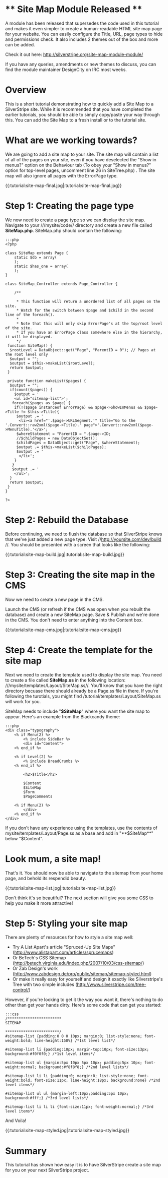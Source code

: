 # ** Site Map Module Released **

A module has been released that supersedes the code used in this tutorial and makes it even simpler to create a human-readable HTML site map page for your website. You can easily configure the Title, URL, page types to hide and permissions check. It also includes 2 themes out of the box and more can be added.

Check it out here: http://silverstripe.org/site-map-module-module/

If you have any queries, amendments or new themes to discuss, you can find the module maintainer DesignCity on IRC most weeks.

# Overview

This is a short tutorial demonstrating how to quickly add a Site Map to a SilverStripe site. While it is recommended that you have completed the earlier tutorials, you should be able to simply copy/paste your way through this. You can add the Site Map to a fresh install or to the tutorial site.

# What are we working towards?

We are going to add a site map to your site. The site map will contain a list of all of the pages on your site, even if you have deselected the "Show in menus?" option on the Behaviour tab (To obey your "Show in menus?" option for top-level pages, uncomment line 26 in SiteTree.php) . The site map will also ignore all pages with the ErrorPage type.

{{:tutorial:site-map-final.jpg|:tutorial:site-map-final.jpg}}






# Step 1: Creating the page type

We now need to create a page type so we can display the site map. Navigate to your ///mysite/code// directory and create a new file called **SiteMap.php**. SiteMap.php should contain the following:

	:::php
	<?php
	 
	class SiteMap extends Page {
		static $db = array(
		);
		static $has_one = array(
		);
	}
	 
	class SiteMap_Controller extends Page_Controller {
	   
		/**
	
		 * This function will return a unordered list of all pages on the site.
		 * Watch for the switch between $page and $child in the second line of the foreach().
		 * 
		 * Note that this will only skip ErrorPage's at the top/root level of the site. 
		 * If you have an ErrorPage class somewhere else in the hierarchy, it will be displayed.
		 */
	 function SiteMap() {
	  $rootLevel = DataObject::get("Page", "ParentID = 0"); // Pages at the root level only
	  $output = "";
	  $output = $this->makeList($rootLevel);
	  return $output;
	 }
	
	 private function makeList($pages) {
	  $output = "";
	  if(count($pages)) {
	    $output = '
	    <ul id="sitemap-list">';
	   foreach($pages as $page) {
	    if(!($page instanceof ErrorPage) && $page->ShowInMenus && $page->Title != $this->Title){
	     $output .= '
	      <li><a href="'.$page->URLSegment.'" title="Go to the '.Convert::raw2xml($page->Title).' page">'.Convert::raw2xml($page->MenuTitle).'</a>';
	     $whereStatement = "ParentID = ".$page->ID;
	     //$childPages = new DataObjectSet();
	     $childPages = DataObject::get("Page", $whereStatement);
	     $output .= $this->makeList($childPages);
	     $output .= '
	      </li>';
	    }
	   }
	   $output .= '
	    </ul>';
	  }
	  return $output;
	 }
	}
	
	?>



# Step 2: Rebuild the Database

Before continuing, we need to flush the database so that SilverStripe knows that we've just added a new page type. Visit //http://yoursite.com/dev/build //.  You should be presented with a screen that looks like the following:

{{:tutorial:site-map-build.jpg|:tutorial:site-map-build.jpg}}


# Step 3: Creating the site map in the CMS

Now we need to create a new page in the CMS. 

Launch the CMS (or refresh if the CMS was open when you rebuilt the database) and create a new SiteMap page. Save & Publish and we're done in the CMS. You don't need to enter anything into the Content box.

{{:tutorial:site-map-cms.jpg|:tutorial:site-map-cms.jpg}}

# Step 4: Create the template for the site map

Next we need to create the template used to display the site map. You need to create a file called **SiteMap.ss** in the following location: ///mysite/templates/Layout/SiteMap.ss//. You'll know that you have the right directory becuase there should already be a Page.ss file in there. If you're following the turotials, you might find /tutorial/templates/Layout/SiteMap.ss will work for you.

SiteMap needs to include "**$SiteMap**" where you want the site map to appear. Here's an example from the Blackcandy theme:

	:::php
	<div class="typography">
		<% if Menu(2) %>
			<% include SideBar %>
			<div id="Content">
		<% end_if %>
				
		<% if Level(2) %>
		  	<% include BreadCrumbs %>
		<% end_if %>
		
			<h2>$Title</h2>
		
			$Content
			$SiteMap 
			$Form
			$PageComments
		
		<% if Menu(2) %>
			</div>
		<% end_if %>
	</div>

If you don't have any experience using the templates, use the contents of mysite/templates/Layout/Page.ss as a base and add in "**$SiteMap**" below "$Content".

# Look mum, a site map!

That's it. You should now be able to navigate to the sitemap from your home page, and behold its respendid beauty.

{{:tutorial:site-map-list.jpg|:tutorial:site-map-list.jpg}}

Don't think it's so beautiful? The next section will give you some CSS to help you make it more attractive!


# Step 5: Styling your site map

There are plenty of resources for how to style a site map well:

*  Try A List Apart's article "Spruced-Up Site Maps" (http://www.alistapart.com/articles/sprucemaps)
*  Or BeTech's CSS Sitemap (http://betech.virginia.edu/index.php/2007/10/03/css-sitemap/)
*  Or Zab Design's work (http://www.zabdesign.de/pro/public/sitemap/sitemap-styled.html)
*  Or make it really easy for yourself and design it exactly like Silverstripe's Tree with two simple includes (http://www.silverstripe.com/tree-control/)

However, if you're looking to get it the way you want it, there's nothing to do other than get your hands dirty. Here's some code that can get you started:

	:::css
	/************************
	SITEMAP
	
	************************/
	#sitemap-list {padding:0 0 0 10px; margin:0; list-style:none; font-weight:bold; line-height:150%} /*1st level list*/
	
	#sitemap-list li {padding:10px; margin-top:10px; font-size:13px; background:#f0f0f0;} /*1st level items*/
	
	#sitemap-list ul {margin:5px 10px 5px 10px; padding:5px 10px; font-weight:normal; background:#f8f8f8;} /*2nd level lists*/
	
	#sitemap-list li li {padding:0; margin:0; list-style:none; font-weight:bold; font-size:11px; line-height:18px; background:none} /*2nd level items*/
	
	#sitemap-list ul ul {margin-left:10px;padding:5px 10px;  background:#fff;} /*3rd level lists*/
	
	#sitemap-list li li li {font-size:11px; font-weight:normal;} /*3rd level items*/


And Voila!

{{:tutorial:site-map-styled.jpg|:tutorial:site-map-styled.jpg}}

# Summary

This tutorial has shown how easy it is to have SilverStripe create a site map for you on your next SilverStripe project.
